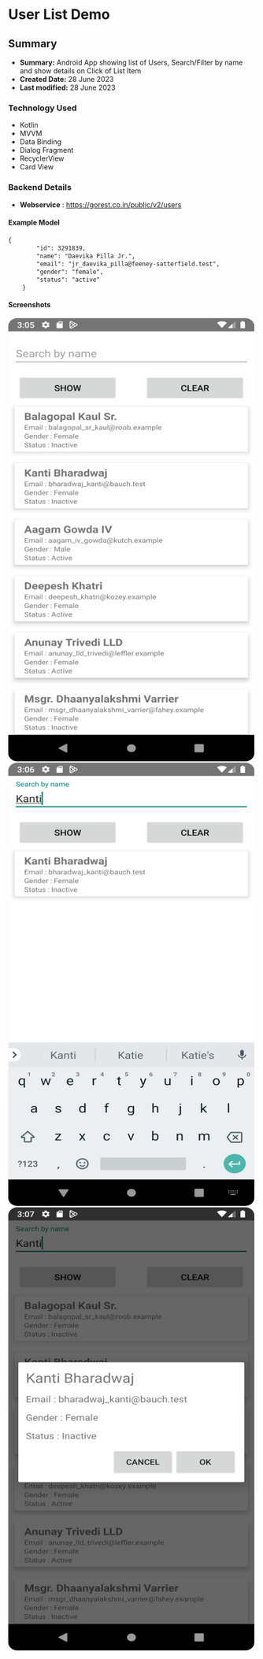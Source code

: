 # User List Demo


## Summary
- **Summary:**  Android App showing list of Users, Search/Filter by name and show details on Click of List Item
- **Created Date:** 28 June 2023
- **Last modified:** 28 June 2023 



### Technology Used
- Kotlin
- MVVM
- Data Binding
- Dialog Fragment
- RecyclerView
- Card View

### Backend Details

- **Webservice** : https://gorest.co.in/public/v2/users


#### Example Model


```
{
        "id": 3291839,
        "name": "Daevika Pilla Jr.",
        "email": "jr_daevika_pilla@feeney-satterfield.test",
        "gender": "female",
        "status": "active"
    }

```

#### Screenshots


<img src="https://github.com/ganeshroman/User_List/blob/6fc1f11e89713147eec613d967bd5bf35490fa8d/Screenshot_20230628_150547.png" width="500" height="900">

<img src="https://github.com/ganeshroman/User_List/blob/6fc1f11e89713147eec613d967bd5bf35490fa8d/Screenshot_20230628_150630.png" width="500" height="900">

<img src="https://github.com/ganeshroman/User_List/blob/6fc1f11e89713147eec613d967bd5bf35490fa8d/Screenshot_20230628_150707.png" width="500" height="900">







